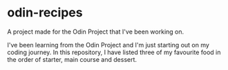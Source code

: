 # odin-recipes
A project made for the Odin Project that I've been working on.

I've been learning from the Odin Project and I'm just starting out on my coding journey.
In this repository, I have listed three of my favourite food in the order of starter, main course and dessert.
